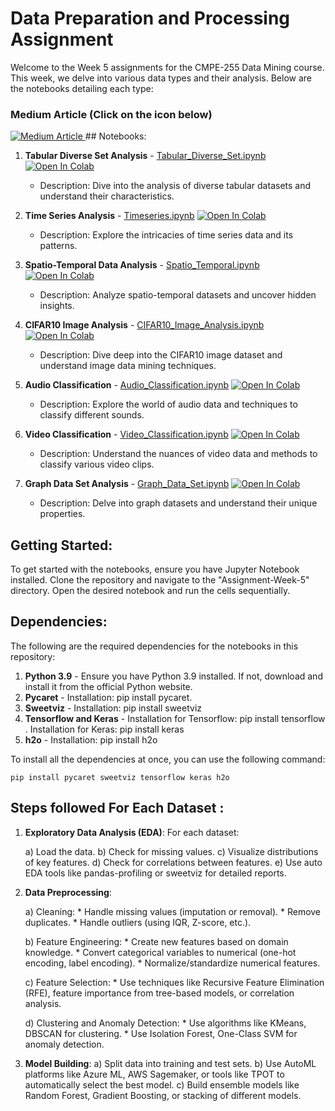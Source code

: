 # Data Preparation and Processing Assignment

Welcome to the Week 5 assignments for the CMPE-255 Data Mining course. This week, we delve into various data types and their analysis. Below are the notebooks detailing each type:

### Medium Article (Click on the icon below)
<a target="_blank" href="https://medium.com/@omkarnagarkar53/leveraging-gpt-4-for-rapid-data-science-analysis-a-comprehensive-dive-across-diverse-datasets-c95a71c5cfc6">
    <img src="https://cdn.iconscout.com/icon/free/png-256/free-medium-47-433328.png" alt="Medium Article">
</a>
## Notebooks:

1. **Tabular Diverse Set Analysis** - [Tabular_Diverse_Set.ipynb](a.Tabular_Diverse_Set.ipynb) [![Open In Colab](https://colab.research.google.com/assets/colab-badge.svg)](https://colab.research.google.com/github/omkarnagarkar55/CMPE-255---Data-Mining-Assignments/blob/main/Assignment-Week-5/a.Tabular_Diverse_Set.ipynb)
   - Description: Dive into the analysis of diverse tabular datasets and understand their characteristics.

2. **Time Series Analysis** - [Timeseries.ipynb](b.Timeseries.ipynb) [![Open In Colab](https://colab.research.google.com/assets/colab-badge.svg)](https://colab.research.google.com/github/omkarnagarkar55/CMPE-255---Data-Mining-Assignments/blob/main/Assignment-Week-5/b.Timeseries.ipynb)
   - Description: Explore the intricacies of time series data and its patterns.

3. **Spatio-Temporal Data Analysis** - [Spatio_Temporal.ipynb](c.Spatio_Temporal.ipynb) [![Open In Colab](https://colab.research.google.com/assets/colab-badge.svg)](https://colab.research.google.com/github/omkarnagarkar55/CMPE-255---Data-Mining-Assignments/blob/main/Assignment-Week-5/c.Spatio_Temporal.ipynb)
   - Description: Analyze spatio-temporal datasets and uncover hidden insights.

4. **CIFAR10 Image Analysis** - [CIFAR10_Image_Analysis.ipynb](d.CIFAR10_Image_Analysis.ipynb) [![Open In Colab](https://colab.research.google.com/assets/colab-badge.svg)](https://colab.research.google.com/github/omkarnagarkar55/CMPE-255---Data-Mining-Assignments/blob/main/Assignment-Week-5/d.CIFAR10_Image_Analysis.ipynb)
   - Description: Dive deep into the CIFAR10 image dataset and understand image data mining techniques.

5. **Audio Classification** - [Audio_Classification.ipynb](e.Audio_Classification.ipynb) [![Open In Colab](https://colab.research.google.com/assets/colab-badge.svg)](https://colab.research.google.com/github/omkarnagarkar55/CMPE-255---Data-Mining-Assignments/blob/main/Assignment-Week-5/e.Audio_Classification.ipynb)
   - Description: Explore the world of audio data and techniques to classify different sounds.

6. **Video Classification** - [Video_Classification.ipynb](f.Video_Classification.ipynb) [![Open In Colab](https://colab.research.google.com/assets/colab-badge.svg)](https://colab.research.google.com/github/omkarnagarkar55/CMPE-255---Data-Mining-Assignments/blob/main/Assignment-Week-5/f.Video_Classification.ipynb)
   - Description: Understand the nuances of video data and methods to classify various video clips.

7. **Graph Data Set Analysis** - [Graph_Data_Set.ipynb](g.Graph_Data_Set.ipynb) [![Open In Colab](https://colab.research.google.com/assets/colab-badge.svg)](https://colab.research.google.com/github/omkarnagarkar55/CMPE-255---Data-Mining-Assignments/blob/main/Assignment-Week-5/g.Graph_Data_Set.ipynb)
   - Description: Delve into graph datasets and understand their unique properties.

## Getting Started:

To get started with the notebooks, ensure you have Jupyter Notebook installed. Clone the repository and navigate to the "Assignment-Week-5" directory. Open the desired notebook and run the cells sequentially.

## Dependencies:

The following are the required dependencies for the notebooks in this repository:

1. **Python 3.9** - Ensure you have Python 3.9 installed. If not, download and install it from the official Python website.
2. **Pycaret** - Installation: pip install pycaret.
3. **Sweetviz** - Installation: pip install sweetviz
4. **Tensorflow and Keras** - Installation for Tensorflow: pip install tensorflow . Installation for Keras: pip install keras
5. **h2o** - Installation: pip install h2o

To install all the dependencies at once, you can use the following command:
```
pip install pycaret sweetviz tensorflow keras h2o
```

## Steps followed For Each Dataset :

1. **Exploratory Data Analysis (EDA)**:
    For each dataset:
    
    a) Load the data.
    b) Check for missing values.
    c) Visualize distributions of key features.
    d) Check for correlations between features.
    e) Use auto EDA tools like pandas-profiling or sweetviz for detailed reports.

2. **Data Preprocessing**:

   a) Cleaning:
        * Handle missing values (imputation or removal).
        * Remove duplicates.
        * Handle outliers (using IQR, Z-score, etc.).
    
    b) Feature Engineering:
        * Create new features based on domain knowledge.
        * Convert categorical variables to numerical (one-hot encoding, label encoding).
        * Normalize/standardize numerical features.
    
    c) Feature Selection:
        * Use techniques like Recursive Feature Elimination (RFE), feature importance from tree-based models, or correlation analysis.
        
    d) Clustering and Anomaly Detection:
        * Use algorithms like KMeans, DBSCAN for clustering.
        * Use Isolation Forest, One-Class SVM for anomaly detection.
    
4. **Model Building**:
    a) Split data into training and test sets.
    b) Use AutoML platforms like Azure ML, AWS Sagemaker, or tools like TPOT to automatically select the best model.
    c) Build ensemble models like Random Forest, Gradient Boosting, or stacking of different models.
